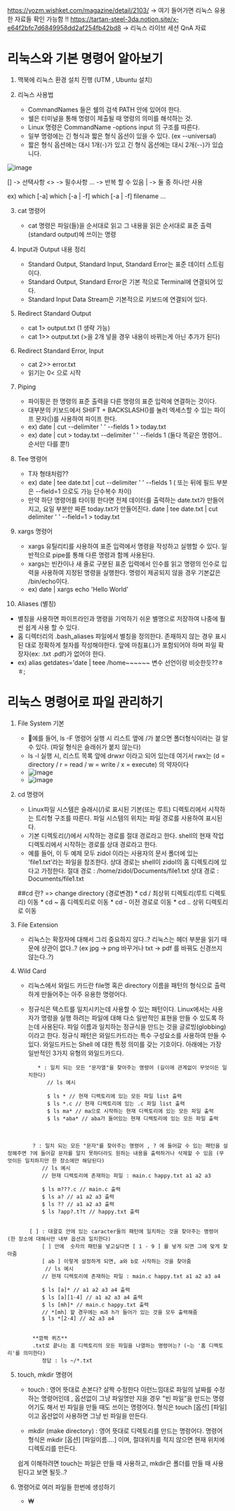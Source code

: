 https://yozm.wishket.com/magazine/detail/2103/ -> 여기 들어가면 리눅스 유용한 자료들 확인 가능함 !!
https://tartan-steel-3da.notion.site/x-e64f2bfc7d6849958dd2af254fb42bd8 -> 리눅스 라이브 세션 QnA 자료

# 리눅스와 기본 명령어 알아보기

1. 맥북에 리눅스 환경 설치 진행 (UTM , Ubuntu 설치)
   
2. 리눅스 사용법
   - CommandNames 들은 쉘의 검색 PATH 안에 있어야 한다.
   - 쉘은 터미널을 통해 명령이 제출될 때 명령의 의미를 해석하는 것.
   - Linux 명령은 CommandName -options input 의 구조를 따른다.
   - 일부 명령에는 긴 형식과 짧은 형식 옵션이 있을 수 있다. (ex --universal)
   - 짧은 형식 옵션에는 대시 1개(-)가 있고 긴 형식 옵션에는 대시 2개(--)가 있습니다.

![image](https://github.com/BE02LEEJAEHOON/oz_class/assets/155046462/a9c67d7b-5c06-4a15-a287-2e57f54dc072)


[] -> 선택사항
<> -> 필수사항
... -> 반복 할 수 있음
| -> 둘 중 하나만 사용

ex)
which [-a] <SOMETHING>
which [-a | -f] <SOMETHING>
which [-a | -f] filename ...


3. cat 명령어
   - cat 명령은 파일(들)을 순서대로 읽고 그 내용을 읽은 순서대로 표준 출력(standard output)에 쓰이는 명령
  

4. Input과 Output 내용 정리
   - Standard Output, Standard Input, Standard Error는 표준 데이터 스트림이다.
   - Standard Output, Standard Error은 기본 적으로 Terminal에 연결되어 있다.
   - Standard Input Data Stream은 기본적으로 키보드에 연결되어 있다.

  
5. Redirect Standard Output
   - cat 1> output.txt (1 생략 가능)
   - cat 1>> output.txt (>을 2개 넣을 경우 내용이 바뀌는게 아닌 추가가 된다)
  

6. Redirect Standard Error, Input
   - cat 2>> error.txt
   - 읽기는 0< 으로 시작
  

7. Piping
   - 파이핑은 한 명령의 표준 출력을 다른 명령의 표준 입력에 연결하는 것이다.
   - 대부분의 키보드에서 SHIFT + BACKSLASH(\)를 눌러 엑세스할 수 있는 파이프 문자(|)를 사용하여 파이프 한다.
   -  ex) date | cut --delimiter ' ' --fields 1 > today.txt
   -  ex) date | cut > today.txt --delimiter ' ' --fields 1
      (둘다 똑같은 명령어.. 순서만 다를 뿐!)
  

8. Tee 명령어
   - T자 형태처럼??
   - ex) date | tee date.txt | cut --delimiter ' ' --fields 1 ( 또는 뒤에 필드 부분은 --field=1 으로도 가능 단수복수 차이)
   - 만약 하단 명령어를 타이핑 한다면 전체 데이터를 출력하는 date.txt가 만들어지고, 요일 부분만 짜른 today.txt가 만들어진다.
     date | tee date.txt | cut delimiter ' ' --field=1 > today.txt


9. xargs 명령어
   - xargs 유틸리티를 사용하여 표준 입력에서 명령을 작성하고 실행할 수 있다. 일반적으로 pipe를 통해 다른 명령과 함께 사용된다.
   - xargs는 빈칸이나 새 줄로 구분된 표준 입력에서 인수를 읽고 명령의 인수로 입력을 사용하여 지정된 명령을 실행한다. 명령이 제공되지 않을 경우 기본값은 /bin/echo이다.
   - ex) date | xargs echo 'Hello World'


10. Aliases (별칭)
   - 별칭을 사용하면 파이프라인과 명령을 기억하기 쉬운 별명으로 저장하여 나중에 훨씬 쉽게 사용 할 수 있다.
   - 홈 디렉터리의 .bash_aliases 파일에서 별칭을 정의한다. 존재하지 않는 경우 표시된 대로 정확하게 철자를 작성해야한다. 앞에 마침표(.)가 포함되어야 하며 파일 확장자(ex: .txt  .pdf)가 없어야 한다.
   - ex) alias getdates='date | teee /home~~~~~~ 변수 선언이랑 비슷한듯??ㅎㅎ;




# 리눅스 명령어로 파일 관리하기

1. File System 기본
   - 예를 들어, ls -F 명령어 실행 시 리스트 옆에 /가 붙으면 폴더형식이라는 걸 알 수 있다. (파일 형식은 슬래쉬가 붙지 않는다)
   -  ls -l 실행 시, 리스트 목록 앞에 drwxr 이라고 되어 있는데 여기서 rwx는 (d = directory / r = read / w = write / x = execute) 의 약자이다
   -  ![image](https://github.com/BE02LEEJAEHOON/oz_class/assets/155046462/28c018e6-1fd0-4628-b7c6-6293c699ca16)
   -  ![image](https://github.com/BE02LEEJAEHOON/oz_class/assets/155046462/3ed29b5b-91d0-4a59-9b0f-2c06c73c050f)
  

2. cd 명령어
   - Linux파일 시스템은 슬래시(/)로 표시된 기본(또는 루트) 디렉토리에서 시작하는 트리형 구조를 따른다. 파일 시스템의 위치는 파일 경로를 사용하여 표시된다.
   - 기본 디렉토리(/)에서 시작하는 경로를 절대 경로라고 한다. shell의 현재 작업 디렉토리에서 시작하는 경로를 상대 경로라고 한다.
   - 예를 들어, 이 두 예제 모두 zidol 이라는 사용자의 문서 폴더에 있는 'file1.txt'라는 파일을 참조한다. 상대 경로는 shell이 zidol의 홈 디렉토리에 있다고 가정한다.
     절대 경로 : /home/zidol/Documents/file1.txt
     상대 경로 : Documents/file1.txt
     
   ##cd 란? => change directory (경로변경)
         * cd /   최상위 디렉토리(루트 디렉토리) 이동
         * cd ~   홈 디렉토리로 이동
         * cd -   이전 경로로 이동
         * cd ..  상위 디렉토리로 이동


3. File Extension
   - 리눅스는 확장자에 대해서 그리 중요하지 않다..? 리눅스는 헤더 부분을 읽기 때문에 상관이 없다..? (ex jpg -> png 바꾸거나 txt -> pdf 를 바꿔도 신경쓰지 않는다..?)



4. Wild Card
   - 리눅스에서 와일드 카드란 file명 혹은 directory 이름을 패턴의 형식으로 출력하게 만들어주는 아주 유용한 명령어다.
   - 정규식은 텍스트를 일치시키는데 사용할 수 있는 패턴이다. Linux에서는 사용자가 명령을 실행 하려는 파일에 대해 다소 일반적인 표현을 만들 수 있도록 하는데 사용된다.
     파일 이름과 일치하는 정규식을 만드는 것을 글로빙(globbing)이라고 한다. 정규식 패턴은 와일드카드라는 특수 구성요소를 사용하여 만들 수 있다.
     와일드카드는 Shell 에 대한 특정 의미를 갖는 기호이다. 아래에는 가장 일반적인 3가지 유형의 와일드카드다.

            * : 일치 되는 모든 "문자열"을 찾아주는 명령어 (길이에 관계없이 무엇이든 일치한다)
               // ls 예시
     
               $ ls * // 현재 디렉토리에 있는 모든 파일 list 출력
               $ ls *.c // 현재 디렉토리에 있는 .c 파일 list 출력
               $ ls ma* // ma으로 시작하는 현재 디렉토리에 있는 모든 파일 출력
               $ ls *aba* // aba가 들어있는 현재 디렉토리에 있는 모든 파일 출력
​

            ? : 일치 되는 모든 "문자"를 찾아주는 명령어 , ? 에 들어갈 수 있는 패턴을 설정해주면 ?에 들어갈 문자를 알지 못하더라도 원하는 내용을 출력하거나 삭제할 수 있음 (무엇이든 일치하지만 한 장소에만 해당된다)
               // ls 예시
               // 현재 디렉토리에 존재하는 파일 : main.c happy.txt a1 a2 a3
               
               $ ls m???.c // main.c 출력
               $ ls a? // a1 a2 a3 출력 
               $ ls ?? // a1 a2 a3 출력
               $ ls ?app?.t?t // happy.txt 출력
               ​

           [ ] : 대괄호 안에 있는 caracter들의 패턴에 일치하는 것을 찾아주는 명령어 (한 장소에 대해서만 내부 옵션과 일치한다)
               [ ] 안에  숫자의 패턴을 넣고싶다면 [ 1 - 9 ] 를 넣게 되면 그에 맞게 찾아줌
               [ ab ] 이렇게 설정하게 되면, a와 b로 시작하는 것을 찾아줌
                // ls 예시
               // 현재 디렉토리에 존재하는 파일 : main.c happy.txt a1 a2 a3 a4
               
               $ ls [a]* // a1 a2 a3 a4 출력
               $ ls [a][1-4] // a1 a2 a3 a4 출력
               $ ls [mh]* // main.c happy.txt 출력 
               // *[mh] 할 경우에는 m과 h가 들어가 있는 것을 모두 출력해줌
               $ ls *[2-4] // a2 a3 a4


            **깜짝 퀴즈**
            .txt로 끝나는 홈 디렉토리의 모든 파일을 나열하는 명령어는? (~는 '홈 디렉토리'를 의미한다)
               정답 : ls ~/*.txt

 

5. touch, mkdir 명령어
   - touch : 영어 뜻대로 손본다? 살짝 수정한다 이런느낌대로 파일의 날짜를 수정하는 명령어인데 , 옵션없이 그냥 파일명만 지을 경우 "빈 파일"을 만드는 명령어기도 해서 빈 파일을 만들 때도 쓰이는 명령어다.
             형식은 touch [옵션] [파일] 이고 옵션없이 사용하면 그냥 빈 파일을 만든다.

   - mkdir (make directory) : 영어 뜻대로 디렉토리를 만드는 명령어다. 명령어 형식은 mkdir [옵션] [파일이름....] 이며, 절대위치를 적지 않으면 현재 위치에 디렉토리를 만든다.

   쉽게 이해하려면 touch는 파일은 만들 때 사용하고, mkdir은 폴더를 만들 때 사용된다고 보면 될듯..?



6. 명령어로 여러 파일들 한번에 생성하기
   - ₩
